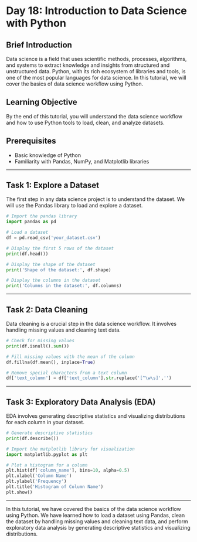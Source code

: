 # Day 18: Introduction to Data Science with Python

## Brief Introduction
Data science is a field that uses scientific methods, processes, algorithms, and systems to extract knowledge and insights from structured and unstructured data. Python, with its rich ecosystem of libraries and tools, is one of the most popular languages for data science. In this tutorial, we will cover the basics of data science workflow using Python.

## Learning Objective
By the end of this tutorial, you will understand the data science workflow and how to use Python tools to load, clean, and analyze datasets.

## Prerequisites
- Basic knowledge of Python
- Familiarity with Pandas, NumPy, and Matplotlib libraries

---

## Task 1: Explore a Dataset

The first step in any data science project is to understand the dataset. We will use the Pandas library to load and explore a dataset.

```python
# Import the pandas library
import pandas as pd

# Load a dataset
df = pd.read_csv('your_dataset.csv')

# Display the first 5 rows of the dataset
print(df.head())

# Display the shape of the dataset
print('Shape of the dataset:', df.shape)

# Display the columns in the dataset
print('Columns in the dataset:', df.columns)
```

---

## Task 2: Data Cleaning

Data cleaning is a crucial step in the data science workflow. It involves handling missing values and cleaning text data.

```python
# Check for missing values
print(df.isnull().sum())

# Fill missing values with the mean of the column
df.fillna(df.mean(), inplace=True)

# Remove special characters from a text column
df['text_column'] = df['text_column'].str.replace('[^\w\s]','')
```

---

## Task 3: Exploratory Data Analysis (EDA)

EDA involves generating descriptive statistics and visualizing distributions for each column in your dataset.

```python
# Generate descriptive statistics
print(df.describe())

# Import the matplotlib library for visualization
import matplotlib.pyplot as plt

# Plot a histogram for a column
plt.hist(df['column_name'], bins=10, alpha=0.5)
plt.xlabel('Column Name')
plt.ylabel('Frequency')
plt.title('Histogram of Column Name')
plt.show()
```

---

In this tutorial, we have covered the basics of the data science workflow using Python. We have learned how to load a dataset using Pandas, clean the dataset by handling missing values and cleaning text data, and perform exploratory data analysis by generating descriptive statistics and visualizing distributions.